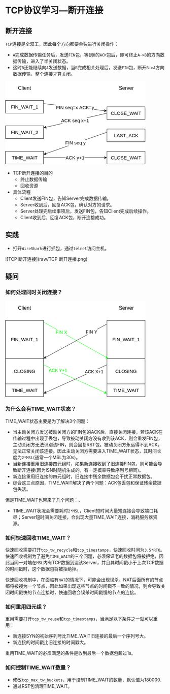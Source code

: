 # TCP协议学习—断开连接

## 断开连接

`TCP`连接是全双工，因此每个方向都要单独进行关闭操作：

- `A`完成数据传输任务后，发送`FIN`包，等到`B`的`ACK`包后，即可终止`A->B`的方向数据传输，进入了半关闭状态。
- 这时`B`还能继续向`A`发送数据，当`B`完成相关处理后，发送`FIN`包，断开`B->A`方向数据传输，整个连接才算关闭。

![](raw/四次挥手流程.png)

- TCP断开连接的目的
  - 终止数据传输
  - 回收资源
- 具体流程
  - Client发送FIN包，告知Server完成数据传输。
  - Server收到后，回复ACK包，确认对方的请求。
  - Server处理完后续事项后，发送FIN包，告知Client完成后续操作。
  - Client收到后，回复ACK包，断开连接成功。

## 实践

- 打开`WireShark`进行抓包，通过`telnet`访问主机。

![TCP 断开连接](raw/TCP 断开连接.png)

## 疑问

### 如何处理同时关闭连接？

![](raw/同时关闭连接.png)

### 为什么会有TIME_WAIT状态？

TIME_WAIT状态主要是为了解决3个问题：

- 当主动关闭方发送被动关闭方的FIN包的ACK后，直接关闭连接，若该ACK在传输过程中出现了丢包，导致被动关闭方没有收到该ACK，则会重发FIN包，主动关闭方无法识别该FIN，则会回复RST包。被动关闭方永远得不到ACK，无法正常关闭该连接。因此主动关闭方需要进入TIME_WAIT状态，其时间长度为`2*MSL`(通常一个MSL为30s)。
- 当新连接重用旧连接四元组时，如果新连接收到了旧连接FIN包，则可能会导致断开连接(因为ISN时随机生成的，有一定概率导致序列号相同)。
- 新连接重用旧连接的四元组时，旧连接中残余数据包会干扰正常数据包。
- 综合这三点原因，TIME_WAIT解决了两个问题：ACK包丢包和保证残余数据包失活。

但是TIME_WAIT也带来了几个问题：、

- TIME_WAIT状况会需要耗时`2*MSL`，Client短时间大量短连接会导致端口耗尽；Server短时间关闭连接，会出现大量TIME_WAIT连接，消耗服务器资源。

### 如何快速回收TIME_WAIT？

快速回收需要打开`tcp_tw_recycle`和`tcp_timestamps`，快速回收时间为`3.5*RTO`。快速回收机制为了避免`TIME_WAIT`的三个问题，必须保证老的数据包将被拒绝，因此当同一对端在`MSL`内有TCP数据到达该Server，并且其时间戳小于上次TCP数据的时间戳时，这个数据包将被拒绝掉。

快速回收机制中，在面临有`NAT`的情况下，可能会出现误杀。NAT后面所有的节点都将被视为一个节点，因此如果出现这些节点的时间戳不一致的情况，则会导致关闭时间戳快的节点连接时，快速回收会误杀时间戳慢的节点的连接。

### 如何重用四元组？

重用需要打开`tcp_tw_reuse`和`tcp_timestamps`，当满足以下条件之一就可以重用：

- 新连接SYN的初始序列号比TIME_WAIT旧连接的最后一个序列号大。
- 新连接的时间戳比旧连接的时间戳大。

重用TIME_WAIT的必须满足的条件是收到最后一个数据包超过1s。

### 如何控制TIME_WAIT数量？

- 修改`tcp_max_tw_buckets`，用于控制TIME_WAIT的数量，默认值为180000.
- 通过RST包清理TIME_WAIT。

